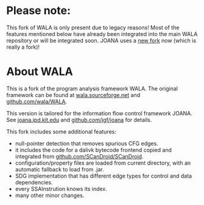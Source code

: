 # Please note: 

This fork of WALA is only present due to legacy reasons! Most of the features mentioned below have already been integrated into the main WALA repository or will be integrated soon. 
JOANA uses a <a href="http://github.com/mohrm/WALA">new fork</a> now (which is really a fork)!

# About WALA

This is a fork of the program analysis framework WALA. The original framework can be found at <a href="http://wala.sourceforge.net">wala.sourceforge.net</a> and <a href="https://github.com/wala/WALA">github.com/wala/WALA</a>.

This version is tailored for the information flow control framework JOANA. See <a href="http://joana.ipd.kit.edu">joana.ipd.kit.edu</a> and <a href="https://github.com/jgf/joana">github.com/jgf/joana</a> for details.

This fork includes some additional features:
- null-pointer detection that removes spurious CFG edges.
- it includes the code for a dalivk bytecode frontend copied and integrated from <a href="https://github.com/SCanDroid/SCanDroid">github.com/SCanDroid/SCanDroid</a>.
- configuration/property files are loaded from current directory, with an automatic fallback to load from .jar.
- SDG implementation that has different edge types for control and data dependencies.
- every SSAInstrution knows its index.
- many other minor changes.
